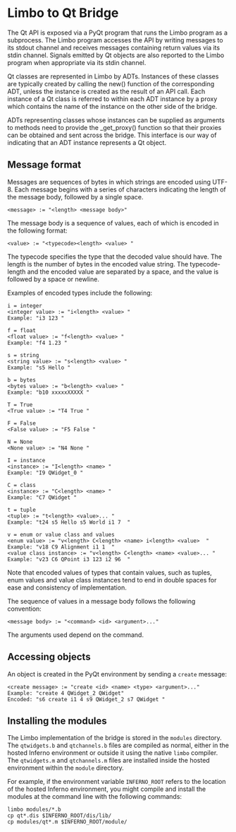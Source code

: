 Limbo to Qt Bridge
==================

The Qt API is exposed via a PyQt program that runs the Limbo program as a
subprocess. The Limbo program accesses the API by writing messages to its
stdout channel and receives messages containing return values via its stdin
channel. Signals emitted by Qt objects are also reported to the Limbo program
when appropriate via its stdin channel.

Qt classes are represented in Limbo by ADTs. Instances of these classes are
typically created by calling the new() function of the corresponding ADT,
unless the instance is created as the result of an API call. Each instance of
a Qt class is referred to within each ADT instance by a proxy which contains
the name of the instance on the other side of the bridge.

ADTs representing classes whose instances can be supplied as arguments to
methods need to provide the _get_proxy() function so that their proxies can be
obtained and sent across the bridge. This interface is our way of indicating
that an ADT instance represents a Qt object.


Message format
--------------

Messages are sequences of bytes in which strings are encoded using UTF-8.
Each message begins with a series of characters indicating the length of the
message body, followed by a single space.

    <message> := "<length> <message body>"

The message body is a sequence of values, each of which is encoded in the
following format:

    <value> := "<typecode><length> <value> "

The typecode specifies the type that the decoded value should have. The length
is the number of bytes in the encoded value string. The typecode-length and the
encoded value are separated by a space, and the value is followed by a space or
newline.

Examples of encoded types include the following:

    i = integer
    <integer value> := "i<length> <value> "
    Example: "i3 123 "

    f = float
    <float value> := "f<length> <value> "
    Example: "f4 1.23 "

    s = string
    <string value> := "s<length> <value> "
    Example: "s5 Hello "

    b = bytes
    <bytes value> := "b<length> <value> "
    Example: "b10 xxxxxXXXXX "

    T = True
    <True value> := "T4 True "

    F = False
    <False value> := "F5 False "

    N = None
    <None value> := "N4 None "

    I = instance
    <instance> := "I<length> <name> "
    Example: "I9 QWidget_0 "

    C = class
    <instance> := "C<length> <name> "
    Example: "C7 QWidget "

    t = tuple
    <tuple> := "t<length> <value>... "
    Example: "t24 s5 Hello s5 World i1 7  "

    v = enum or value class and values
    <enum value> := "v<length> C<length> <name> i<length> <value>  "
    Example: "v18 C9 Alignment i1 1  "
    <value class instance> := "v<length> C<length> <name> <value>... "
    Example: "v23 C6 QPoint i3 123 i2 96  "

Note that encoded values of types that contain values, such as tuples, enum
values and value class instances tend to end in double spaces for ease and
consistency of implementation.

The sequence of values in a message body follows the following convention:

    <message body> := "<command> <id> <argument>..."

The arguments used depend on the command.


Accessing objects
-----------------

An object is created in the PyQt environment by sending a `create` message:

    <create message> := "create <id> <name> <type> <argument>..."
    Example: "create 4 QWidget_2 QWidget"
    Encoded: "s6 create i1 4 s9 QWidget_2 s7 QWidget "


Installing the modules
----------------------

The Limbo implementation of the bridge is stored in the `modules` directory.
The `qtwidgets.b` and `qtchannels.b` files are compiled as normal, either in
the hosted Inferno environment or outside it using the native `limbo` compiler.
The `qtwidgets.m` and `qtchannels.m` files are installed inside the hosted
environment within the `module` directory.

For example, if the environment variable `INFERNO_ROOT` refers to the location
of the hosted Inferno environment, you might compile and install the modules
at the command line with the following commands:

    limbo modules/*.b
    cp qt*.dis $INFERNO_ROOT/dis/lib/
    cp modules/qt*.m $INFERNO_ROOT/module/

